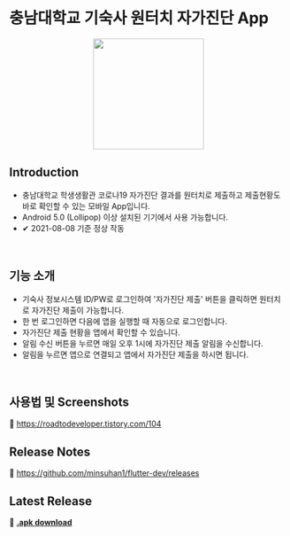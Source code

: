 # 충남대학교 기숙사 원터치 자가진단 App
<p align="center">
  <img src="https://user-images.githubusercontent.com/50696567/127801566-7c9e2d00-8121-4bd5-8daf-28404e4748ea.jpg" width="200" />
<p/>

## Introduction
* 충남대학교 학생생활관 코로나19 자가진단 결과를 원터치로 제출하고 제출현황도 바로 확인할 수 있는 모바일 App입니다.
* Android 5.0 (Lollipop) 이상 설치된 기기에서 사용 가능합니다.
* ✔ 2021-08-08 기준 정상 작동

<br> 

## 기능 소개
* 기숙사 정보시스템 ID/PW로 로그인하여 '자가진단 제출' 버튼을 클릭하면 원터치로 자가진단 제출이 가능합니다.
* 한 번 로그인하면 다음에 앱을 실행할 때 자동으로 로그인합니다.
* 자가진단 제출 현황을 앱에서 확인할 수 있습니다.
* 알림 수신 버튼을 누르면 매일 오후 1시에 자가진단 제출 알림을 수신합니다.
* 알림을 누르면 앱으로 연결되고 앱에서 자가진단 제출을 하시면 됩니다.

<br>

## 사용법 및 Screenshots

🔗 https://roadtodeveloper.tistory.com/104

## Release Notes
🔗 https://github.com/minsuhan1/flutter-dev/releases

## Latest Release

🔗 [**.apk download**](https://github.com/minsuhan1/flutter-dev/releases/download/v1.0.0/cnudorm_covid19_daychk.apk)
